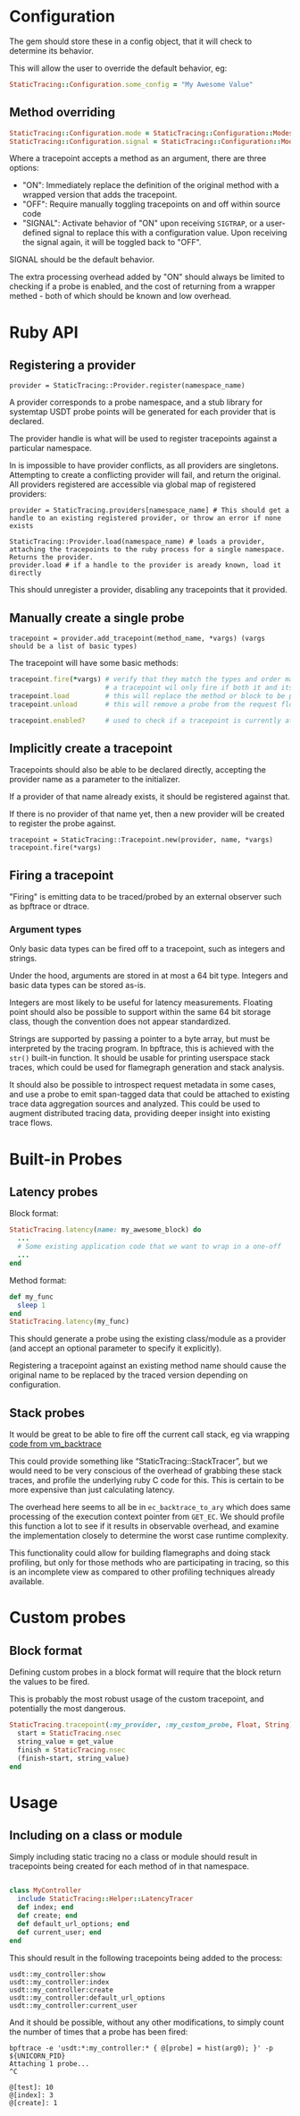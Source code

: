 # Configuration

The gem should store these in a config object, that it will check to determine its behavior.

This will allow the user to override the default behavior, eg:

```ruby
StaticTracing::Configuration.some_config = "My Awesome Value"
```

## Method overriding

```ruby
StaticTracing::Configuration.mode = StaticTracing::Configuration::Modes::SIGNAL
StaticTracing::Configuration.signal = StaticTracing::Configuration::Modes::SIGNALS::SIGTRAP
```

Where a tracepoint accepts a method as an argument, there are three options:
- "ON": Immediately replace the definition of the original method with a wrapped version that adds the tracepoint.
- "OFF": Require manually toggling tracepoints on and off within source code
- "SIGNAL": Activate behavior of "ON" upon receiving `SIGTRAP`, or a user-defined signal to replace this with a configuration value. Upon receiving the signal again, it will be toggled back to "OFF".

SIGNAL should be the default behavior.

The extra processing overhead added by "ON" should always be limited to checking if a probe is enabled, and the cost of returning from a wrapper methed - both of which should be known and low overhead.

# Ruby API

## Registering a provider

```
provider = StaticTracing::Provider.register(namespace_name)
```

A provider corresponds to a probe namespace, and a stub library for systemtap USDT probe points will be generated for each provider that is declared.

The provider handle is what will be used to register tracepoints against a particular namespace.

In is impossible to have provider conflicts, as all providers are singletons. Attempting to create a conflicting provider will fail, and return the original.
All providers registered are accessible via global map of registered providers:

```
provider = StaticTracing.providers[namespace_name] # This should get a handle to an existing registered provider, or throw an error if none exists
```


```
StaticTracing::Provider.load(namespace_name) # loads a provider, attaching the tracepoints to the ruby process for a single namespace. Returns the provider.
provider.load # if a handle to the provider is aready known, load it directly
```

This should unregister a provider, disabling any tracepoints that it provided.

## Manually create a single probe

```
tracepoint = provider.add_tracepoint(method_name, *vargs) (vargs should be a list of basic types)
```

The tracepoint will have some basic methods:

```ruby
tracepoint.fire(*vargs) # verify that they match the types and order match what was given when the tracepoint was registered
                        # a tracepoint wil only fire if both it and its provider are enabled, and it is attached to by a tracer.
tracepoint.load         # this will replace the method or block to be probed with a wrapped version. If the probe is attached to, it will fire.
tracepoint.unload       # this will remove a probe from the request flow, replacing wrapped methods or blocks with their original implementations

tracepoint.enabled?     # used to check if a tracepoint is currently attached to by a tracer.
```

## Implicitly create a tracepoint

Tracepoints should also be able to be declared directly, accepting the provider name as a parameter to the initializer.

If a provider of that name already exists, it should be registered against that.

If there is no provider of that name yet, then a new provider will be created to register the probe against.

```
tracepoint = StaticTracing::Tracepoint.new(provider, name, *vargs)
tracepoint.fire(*vargs)
```

## Firing a tracepoint

"Firing" is emitting data to be traced/probed by an external observer such as bpftrace or dtrace.


### Argument types

Only basic data types can be fired off to a tracepoint, such as integers and strings.

Under the hood, arguments are stored in at most a 64 bit type. Integers and basic data types
can be stored as-is.

Integers are most likely to be useful for latency measurements. Floating point should also be possible to support within the same 64 bit storage class, though the convention does not appear standardized.

Strings are supported by passing a pointer to a byte array, but must be interpreted by the tracing program.
In bpftrace, this is achieved with the `str()` built-in function. It should be usable for printing userspace
stack traces, which could be used for flamegraph generation and stack analysis.

It should also be possible to introspect request metadata in some cases, and use a probe to emit span-tagged
data that could be attached to existing trace data aggregation sources and analyzed. This could be used to
augment distributed tracing data, providing deeper insight into existing trace flows.


# Built-in Probes

## Latency probes

Block format:

```ruby
StaticTracing.latency(name: my_awesome_block) do
  ...
  # Some existing application code that we want to wrap in a one-off
  ...
end
```

Method format:

```ruby
def my_func
  sleep 1
end
StaticTracing.latency(my_func)
```

This should generate a probe using the existing class/module as a provider (and accept an optional parameter to specify it explicitly).

Registering a tracepoint against an existing method name should cause the original name to be replaced by the traced version depending on configuration.

## Stack probes

It would be great to be able to fire off the current call stack, eg via wrapping [code from vm\_backtrace](https://github.com/ruby/ruby/blob/a8695d5022d7afbf004765bfb86457fbb9d56457/vm_backtrace.c#L987)

This could provide something like “StaticTracing::StackTracer”, but we would need to be very conscious of the overhead of grabbing these stack traces, and profile the underlying ruby C code for this. This is certain to be more expensive than just calculating latency.

The overhead here seems to all be in `ec_backtrace_to_ary` which does same processing of the execution context pointer from `GET_EC`. We should profile this function a lot to see if it results in observable overhead, and examine the implementation closely to determine the worst case runtime complexity.

This functionality could allow for building flamegraphs and doing stack profiling, but only for those methods who are participating in tracing, so this is an incomplete view as compared to other profiling techniques already available.

# Custom probes

## Block format

Defining custom probes in a block format will require that the block return the values to be fired.

This is probably the most robust usage of the custom tracepoint, and potentially the most dangerous.


```ruby
StaticTracing.tracepoint(:my_provider, :my_custom_probe, Float, String) do
  start = StaticTracing.nsec
  string_value = get_value
  finish = StaticTracing.nsec
  (finish-start, string_value)
end
```

# Usage

## Including on a class or module

Simply including static tracing no a class or module should result in tracepoints being created for each method of in that namespace.

```ruby

class MyController
  include StaticTracing::Helper::LatencyTracer
  def index; end
  def create; end
  def default_url_options; end
  def current_user; end
end
```

This should result in the following tracepoints being added to the process:

```
usdt::my_controller:show
usdt::my_controller:index
usdt::my_controller:create
usdt::my_controller:default_url_options
usdt::my_controller:current_user
```
And it should be possible, without any other modifications, to simply count the number of times that a probe has been fired:

```
bpftrace -e 'usdt:*:my_controller:* { @[probe] = hist(arg0); }' -p ${UNICORN_PID}
Attaching 1 probe...
^C

@[test]: 10
@[index]: 3
@[create]: 1

```

